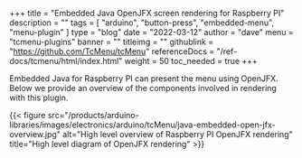 +++
title = "Embedded Java OpenJFX screen rendering for Raspberry PI"
description = ""
tags = [ "arduino", "button-press", "embedded-menu", "menu-plugin" ]
type = "blog"
date = "2022-03-12"
author =  "dave"
menu = "tcmenu-plugins"
banner = ""
titleimg = ""
githublink = "https://github.com/TcMenu/tcMenu"
referenceDocs = "/ref-docs/tcmenu/html/index.html"
weight = 50
toc_needed = true
+++

Embedded Java for Raspberry PI can present the menu using OpenJFX. Below we provide an overview of the components involved in rendering with this plugin.

{{< figure src="/products/arduino-libraries/images/electronics/arduino/tcMenu/java-embedded-open-jfx-overview.jpg" alt="High level overview of Raspberry PI OpenJFX rendering" title="High level diagram of OpenJFX rendering" >}}